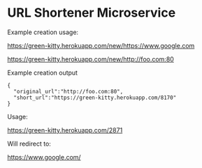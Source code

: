 # URL Shortener Microservice

  
Example creation usage:

https://green-kitty.herokuapp.com/new/https://www.google.com

https://green-kitty.herokuapp.com/new/http://foo.com:80

Example creation output

    { 
      "original_url":"http://foo.com:80", 
      "short_url":"https://green-kitty.herokuapp.com/8170" 
    }
    
Usage:

https://green-kitty.herokuapp.com/2871

Will redirect to:

https://www.google.com/
